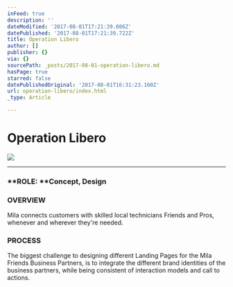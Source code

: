 ```yaml
---
inFeed: true
description: ''
dateModified: '2017-08-01T17:21:39.086Z'
datePublished: '2017-08-01T17:21:39.722Z'
title: Operation Libero
author: []
publisher: {}
via: {}
sourcePath: _posts/2017-08-01-operation-libero.md
hasPage: true
starred: false
datePublishedOriginal: '2017-08-01T16:31:23.160Z'
url: operation-libero/index.html
_type: Article

---
```

# Operation Libero
![](https://the-grid-user-content.s3-us-west-2.amazonaws.com/c2547a71-cf2c-4e57-bd1f-8fff537ec81e.jpg)

---

### **ROLE: **Concept, Design

### **OVERVIEW**  
Mila connects customers with skilled local technicians Friends and Pros, whenever and wherever they're needed.

### **PROCESS**  
The biggest challenge to designing different Landing Pages for the Mila Friends Business Partners, is to integrate the different brand identities of the business partners, while being consistent of interaction models and call to actions.